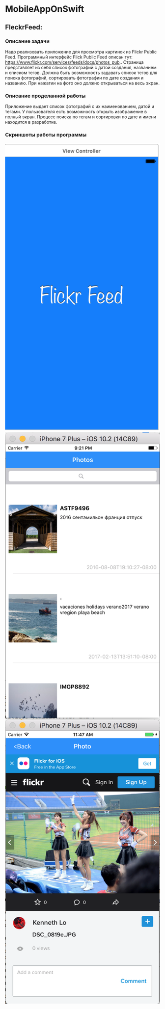 # MobileAppOnSwift

## **FleckrFeed:**

### Описание задачи

Надо реализовать приложение для просмотра картинок из Flickr Public Feed.
Программный интерфейс Flick Public Feed описан тут:
https://www.flickr.com/services/feeds/docs/photos_pub..
Страница представляет из себя список фотографий с датой создания, названием и
списком тегов.
Должна быть возможность задавать список тегов для поиска фотографий,
сортировать фотографии по дате создания и названию.
При нажатии на фото оно должно открываться на весь экран.     

### Описание проделанной работы 

Приложение выдает список фотографий с их наименованием, датой и тегами. У пользователя есть возможность открыть изображение в полный экран. 
Процесс поиска по тегам и сортировки по дате и имени находится в разработке.

### Скриншоты работы программы

![image1](https://github.com/RyabininK4/FlickrFeed/blob/master/FlickerMA/Image/Снимок%20экрана%202017-02-13%20в%2011.48.59.png)![image2](https://github.com/RyabininK4/FlickrFeed/blob/master/FlickerMA/Image/Снимок%20экрана%202017-02-13%20в%2021.21.22.png)![image3](https://github.com/RyabininK4/FlickrFeed/blob/master/FlickerMA/Image/Снимок%20экрана%202017-02-13%20в%2011.47.31.png)

